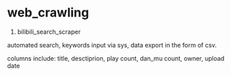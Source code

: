 # web_crawling

1. bilibili_search_scraper

automated search, keywords input via sys, data export in the form of csv.

columns include: title, desctiprion, play count, dan_mu count, owner, upload date
